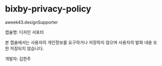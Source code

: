 # bixby-privacy-policy

aweek43.designSupporter

캡슐명: 디자인 서포터

본 캡슐에서는 사용자의 개인정보를 요구하거나 저장하지 않으며 사용자의 발화 내용 또한 저장되지 않습니다.

개발자: 김한주
